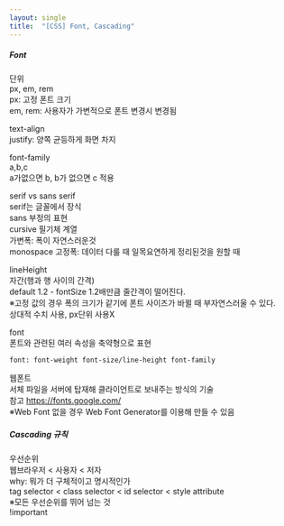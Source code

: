 ```yaml
---
layout: single
title:  "[CSS] Font, Cascading" 
---
```


##### Font   
단위   
px, em, rem   
px: 고정 폰트 크기   
em, rem: 사용자가 가변적으로 폰트 변경시 변경됨   
   
text-align   
justify: 양쪽 균등하게 화면 차지   

font-family   
a,b,c   
a가없으면 b, b가 없으면 c 적용   
    
serif vs sans serif   
serif는 글꼴에서 장식   
sans 부정의 표현   
cursive 필기체 계열   
가변폭: 폭이 자연스러운것    
monospace 고정폭: 데이터 다룰 때 일목요연하게 정리된것을 원할 때   
    
lineHeight   
자간(행과 행 사이의 간격)   
default 1.2 - fontSize 1.2배만큼 줄간격이 떨어진다.   
※고정 값의 경우 폭의 크기가 같기에 폰트 사이즈가 바뀔 때 부자연스러울 수 있다.   
상대적 수치 사용, px단위 사용X   
   
font  
폰트와 관련된 여러 속성을 축약형으로 표현   
```
font: font-weight font-size/line-height font-family
```
   
웹폰트   
서체 파일을 서버에 탑재해 클라이언트로 보내주는 방식의 기술   
참고 https://fonts.google.com/   
※Web Font 없을 경우 Web Font Generator를 이용해 만들 수 있음   
   
##### Cascading 규칙   
우선순위   
웹브라우저 < 사용자 < 저자   
why: 뭐가 더 구체적이고 명시적인가   
tag selector < class selector < id selector < style attribute   
※모든 우선순위를 뛰어 넘는 것   
!important   
